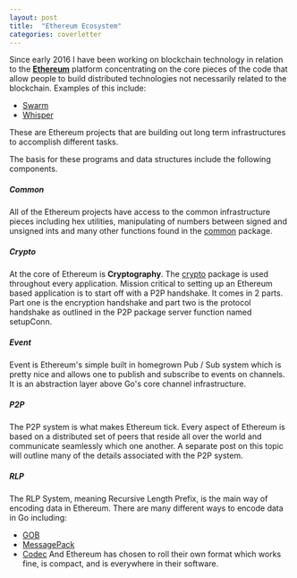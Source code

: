 ```yaml
---
layout: post
title:  "Ethereum Ecosystem"
categories: coverletter
---
```


Since early 2016 I have been working on blockchain technology in relation to
the **[Ethereum](https://www.ethereum.org/)** platform concentrating on the core
pieces of the code that allow people to build distributed technologies not necessarily
related to the blockchain.  Examples of this include:

* [Swarm](http://swarm-gateways.net/bzz:/theswarm.eth/swarm#the-thsph-orange-paper-series)
* [Whisper](https://github.com/ethereum/wiki/wiki/Whisper)

These are Ethereum projects that are building out long term infrastructures to
accomplish different tasks.

The basis for these programs and data structures include the following components.

##### Common

All of the Ethereum projects have access to the common infrastructure pieces
including hex utilities, manipulating of numbers between signed and unsigned ints
and many other functions found in the
[common](https://godoc.org/github.com/ethereum/go-ethereum/common) package.

##### Crypto

At the core of Ethereum is **Cryptography**.  The
[crypto](https://godoc.org/github.com/ethereum/go-ethereum/crypto)
package is used throughout every application.  Mission critical to setting
up an Ethereum based application is to start off with a P2P handshake.  It comes
in 2 parts.  Part one is the encryption handshake and part two is the protocol handshake
as outlined in the P2P package server function named setupConn.

##### Event

Event is Ethereum's simple built in homegrown Pub / Sub system which is pretty nice
and allows one to publish and subscribe to events on channels.  It is an abstraction
layer above Go's core channel infrastructure.

##### P2P

The P2P system is what makes Ethereum tick.  Every aspect of Ethereum is based
on a distributed set of peers that reside all over the world and communicate
seamlessly which one another.  A separate post on this topic will outline many
of the details associated with the P2P system.

##### RLP

The RLP System, meaning Recursive Length Prefix, is the main way of encoding data
in Ethereum.  There are many different ways to encode data in Go including:
* [GOB](https://godoc.org/encoding/gob)
* [MessagePack](https://github.com/msgpack/msgpack)
* [Codec](https://github.com/ugorji/go/blob/master/codec/README.md)
And Ethereum has chosen to roll their own format which works fine, is compact,
and is everywhere in their software.
